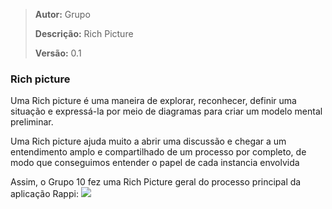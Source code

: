 > **Autor:** Grupo
>
> **Descrição:** Rich Picture
>
> **Versão:** 0.1

### Rich picture

<p>

Uma Rich picture é uma maneira de explorar, reconhecer, definir uma situação e expressá-la por meio de diagramas para criar um modelo mental preliminar.

Uma Rich picture ajuda muito a abrir uma discussão e chegar a um entendimento amplo e compartilhado de um processo por completo, de modo que conseguimos entender o papel de cada instancia envolvida

Assim, o Grupo 10 fez uma Rich Picture geral do processo principal da aplicação Rappi:
![](https://i.imgur.com/iJg5KCk.jpg)

</p>
